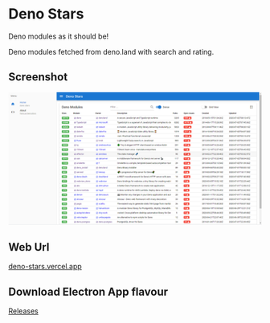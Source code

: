 # Deno Stars
Deno modules as it should be!

Deno modules fetched from deno.land with search and rating.

## Screenshot

![Deno GUI](https://raw.githubusercontent.com/fakoua/denostars/master/assets/deno-stars-ss.png)

## Web Url

[deno-stars.vercel.app](https://deno-stars.vercel.app/)

## Download Electron App flavour

[Releases](https://github.com/fakoua/DenoStars/releases)

